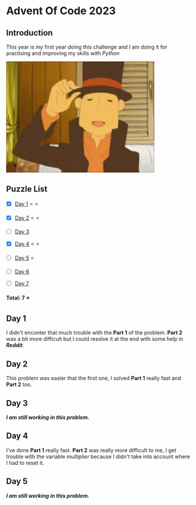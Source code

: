 # Advent Of Code 2023

## Introduction
This year is my first year doing this challenge and I am doing it for practising and improving my skills with *Python*

![Not avaible image](./layton.gif)



## Puzzle List
- [x] [Day 1](https://adventofcode.com/2023/day/1) :star: :star:
- [x] [Day 2](https://adventofcode.com/2023/day/2) :star: :star:
- [ ] [Day 3](https://adventofcode.com/2023/day/3)
- [x] [Day 4](https://adventofcode.com/2023/day/4) :star: :star:
- [ ] [Day 5](https://adventofcode.com/2023/day/5) :star:
- [ ] [Day 6](https://adventofcode.com/2023/day/6)
- [ ] [Day 7](https://adventofcode.com/2023/day/7)


#### Total: **7** :star:

## Day 1
I didn't enconter that much trouble with the **Part 1** of the problem. **Part 2** was a bit more difficult but I could resolve it at the end with some help in ***Reddit***.

## Day 2
This problem was easier that the first one, I solved **Part 1** really fast and **Part 2** too.

## Day 3
***I am still working in this problem.***


## Day 4
I've done **Part 1** really fast. **Part 2** was really more difficult to me, I get trouble with the variable *multiplier* because I didn't take into account where I had to reset it.

## Day 5
***I am still working in this problem.***